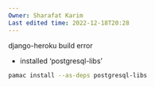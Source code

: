 ```yaml
---
Owner: Sharafat Karim
Last edited time: 2022-12-18T20:28
---
```

django-heroku build error

- installed ‘postgresql-libs’

```Bash
pamac install --as-deps postgresql-libs
```